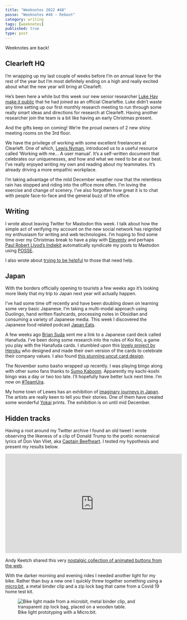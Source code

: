 ```yaml
---
title: "Weeknotes 2022 #48"
posse: "Weeknotes #48 – Reboot"
category: writing
tags: [weeknotes]
published: true
type: post
---
```


Weeknotes are back!

## Clearleft HQ

I’m wrapping up my last couple of weeks before I’m on annual leave for the rest of the year but I’m most definitely ending on a high and really excited about what the new year will bring at Clearleft.

He’s been here a while but this week our new senior researcher [Luke Hay make it public](https://www.linkedin.com/posts/hayluke_im-happy-to-share-that-last-month-i-started-activity-7003664422757892096-oSdz?utm_source=share&utm_medium=member_desktop) that he had joined as an official Clearleftie. Luke didn’t waste any time setting up our first monthly research meeting to run through some really smart ideas and directions for research at Clearleft. Having another researcher join the team is a bit like having an early Christmas present.

And the gifts keep on coming! We’re the proud owners of 2 new shiny meeting rooms on the 3rd floor.

We have the privilege of working with some excellent freelancers at Clearleft. One of which, [Lewis Nyman](https://www.linkedin.com/in/lewisnyman/), introduced us to a useful resource called ‘Working with me… A user manual’. It’s a self-written document that celebrates our uniquenesses, and how and what we need to be at our best. I’ve really enjoyed writing my own and reading about my teammates. It’s already driving a more empathic workplace.

I’m taking advantage of the mild December weather now that the relentless rain has stopped and riding into the office more often. I’m loving the exercise and change of scenery. I’ve also forgotten how great it is to chat with people face-to-face and the general buzz of the office.

## Writing

I wrote about leaving Twitter for Mastodon this week. I talk about how the simple act of verifying my account on the new social network has reignited my enthusiasm for writing and web technologies. I’m hoping to find some time over my Christmas break to have a play with [Eleventy](https://www.11ty.dev/)  and perhaps [Paul Robert Llyod’s Indiekit](https://getindiekit.com/) automatically syndicate my posts to Mastodon using [POSSE](https://indieweb.org/POSSE).

I also wrote about [trying to be helpful](https://benjamin.parry.is/writing/2022/12/trying-to-be-helpful/) to those that need help.

## Japan

With the borders officially opening to tourists a few weeks ago it’s looking more likely that my trip to Japan next year will actually happen.

I’ve had some time off recently and have been doubling down on learning some very basic Japanese. I’m taking a multi-modal approach using Duolingo, hand written flashcards, processing notes in Obsidian and consuming a variety of Japanese media. This week I discovered the Japanese food related podcast [Japan Eats](https://heritageradionetwork.org/series/japan-eats).

A few weeks ago [Brian Suda](https://suda.co.uk/) sent me a link to a Japanese card deck called Hanafuda. I’ve been doing some research into the rules of Koi Koi, a game you play with the Hanafuda cards. I stumbled upon this [lovely project by Heroku](https://www.heroku.com/hanafuda) who designed and made their own version of the cards to celebrate their company values. I also found [this stunning uncut card design](https://www.reddit.com/r/Hanafuda/comments/x407w4/one_of_my_favourite_uncut_sheets_hanami_hanafuda/).

The November sumo basho wrapped up recently. I was playing bingo along with other sumo fans thanks to [Sumo Kaboom](https://sumokaboom.fireside.fm/bingo). Apparently my kachi-koshi bingo was a day or two too late. I’ll hopefully have better luck next time. I’m now on [#TeamUra](https://en.wikipedia.org/wiki/Ura_Kazuki).

My home town of Lewes has an exhibition of [imaginary journeys in Japan](https://www.artrabbit.com/events/imaginary-journeys-1-japan). The artists are really keen to tell you their stories. One of them have created some wonderful [Yokai](https://en.wikipedia.org/wiki/Y%C5%8Dkai) prints. The exhibition is on until mid December.

## Hidden tracks

Having a root around my Twitter archive I found an old tweet I wrote observing the likeness of a clip of Donald Trump to the poetic nonsensical lyrics of Don Van Vliet, aka [Captain Beefheart](https://en.wikipedia.org/wiki/Captain_Beefheart). I tested my hypothesis and present my results below.

<iframe width="560" height="315" src="https://www.youtube.com/embed/bnZMTH0vxzE" title="YouTube video player" frameborder="0" allow="accelerometer; autoplay; clipboard-write; encrypted-media; gyroscope; picture-in-picture" allowfullscreen></iframe>

Andy Keetch shared this very [nostalgic collection of animated buttons from the web](https://anlucas.neocities.org/88x31Buttons.html).

With the darker morning and evening rides I needed another light for my bike. Rather than buy a new one I quickly threw together something using a [micro:bit](https://microbit.org/), a metal binder clip and a zip lock bag that came from a Covid 19 home test kit.

<figure>
<img src="/assets/img/writing/2022-12/weeknotes-48-microbit-bike-light.jpg" alt="Bike light made from a microbit, metal binder clip, and transparent zip lock bag, placed on a wooden table.">
<figcaption>
Bike light prototyping with a Micro:bit.
</figcaption>
</figure>